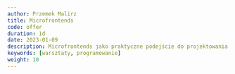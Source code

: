 ```yaml
---
author: Przemek Malirz
title: Microfrontends
code: offer
duration: 1d
date: 2023-01-09
description: Microfrontends jako praktyczne podejście do projektowania skalowalnych i elastycznych front-endów. 
keywords: [warsztaty, programowanie]
weight: 10
---
```

